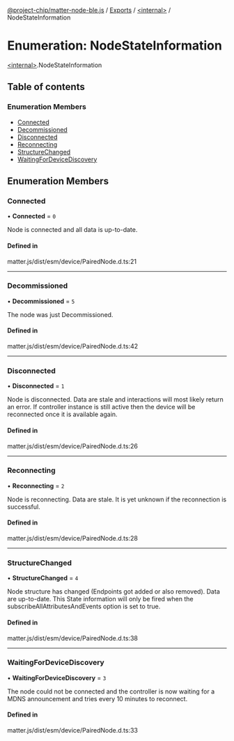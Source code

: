 [@project-chip/matter-node-ble.js](../README.md) / [Exports](../modules.md) / [\<internal\>](../modules/internal_.md) / NodeStateInformation

# Enumeration: NodeStateInformation

[\<internal\>](../modules/internal_.md).NodeStateInformation

## Table of contents

### Enumeration Members

- [Connected](internal_.NodeStateInformation.md#connected)
- [Decommissioned](internal_.NodeStateInformation.md#decommissioned)
- [Disconnected](internal_.NodeStateInformation.md#disconnected)
- [Reconnecting](internal_.NodeStateInformation.md#reconnecting)
- [StructureChanged](internal_.NodeStateInformation.md#structurechanged)
- [WaitingForDeviceDiscovery](internal_.NodeStateInformation.md#waitingfordevicediscovery)

## Enumeration Members

### Connected

• **Connected** = ``0``

Node is connected and all data is up-to-date.

#### Defined in

matter.js/dist/esm/device/PairedNode.d.ts:21

___

### Decommissioned

• **Decommissioned** = ``5``

The node was just Decommissioned.

#### Defined in

matter.js/dist/esm/device/PairedNode.d.ts:42

___

### Disconnected

• **Disconnected** = ``1``

Node is disconnected. Data are stale and interactions will most likely return an error. If controller instance
is still active then the device will be reconnected once it is available again.

#### Defined in

matter.js/dist/esm/device/PairedNode.d.ts:26

___

### Reconnecting

• **Reconnecting** = ``2``

Node is reconnecting. Data are stale. It is yet unknown if the reconnection is successful.

#### Defined in

matter.js/dist/esm/device/PairedNode.d.ts:28

___

### StructureChanged

• **StructureChanged** = ``4``

Node structure has changed (Endpoints got added or also removed). Data are up-to-date.
This State information will only be fired when the subscribeAllAttributesAndEvents option is set to true.

#### Defined in

matter.js/dist/esm/device/PairedNode.d.ts:38

___

### WaitingForDeviceDiscovery

• **WaitingForDeviceDiscovery** = ``3``

The node could not be connected and the controller is now waiting for a MDNS announcement and tries every 10
minutes to reconnect.

#### Defined in

matter.js/dist/esm/device/PairedNode.d.ts:33
